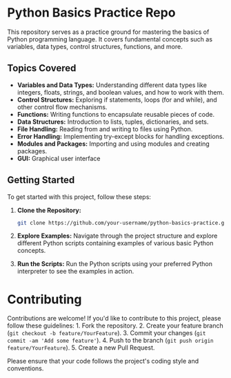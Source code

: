 # Python Basics Practice Repo

This repository serves as a practice ground for mastering the basics of Python programming language. It covers fundamental concepts such as variables, data types, control structures, functions, and more.

## Topics Covered

- **Variables and Data Types:** Understanding different data types like integers, floats, strings, and boolean values, and how to work with them.
- **Control Structures:** Exploring if statements, loops (for and while), and other control flow mechanisms.
- **Functions:** Writing functions to encapsulate reusable pieces of code.
- **Data Structures:** Introduction to lists, tuples, dictionaries, and sets.
- **File Handling:** Reading from and writing to files using Python.
- **Error Handling:** Implementing try-except blocks for handling exceptions.
- **Modules and Packages:** Importing and using modules and creating packages.
- **GUI:** Graphical user interface

## Getting Started

To get started with this project, follow these steps:

1. **Clone the Repository:** 
   ```bash
   git clone https://github.com/your-username/python-basics-practice.git
    ```
2. **Explore Examples:**
    Navigate through the project structure and explore different Python scripts containing examples of various basic Python concepts.

3. **Run the Scripts:**
    Run the Python scripts using your preferred Python interpreter to see the examples in action.

# Contributing

Contributions are welcome! If you'd like to contribute to this project, please follow these guidelines:
    1. Fork the repository.
    2. Create your feature branch (```git checkout -b feature/YourFeature```).
    3. Commit your changes (```git commit -am 'Add some feature'```).
    4. Push to the branch (```git push origin feature/YourFeature```).
    5. Create a new Pull Request.

Please ensure that your code follows the project's coding style and conventions.
